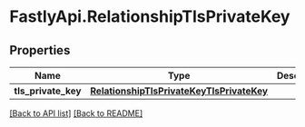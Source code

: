 # FastlyApi.RelationshipTlsPrivateKey

## Properties

Name | Type | Description | Notes
------------ | ------------- | ------------- | -------------
**tls_private_key** | [**RelationshipTlsPrivateKeyTlsPrivateKey**](RelationshipTlsPrivateKeyTlsPrivateKey.md) |  | [optional] 



[[Back to API list]](../../README.md#endpoints) [[Back to README]](../../README.md)
